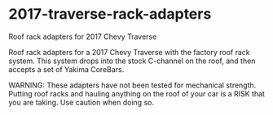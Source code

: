 # 2017-traverse-rack-adapters
Roof rack adapters for 2017 Chevy Traverse


Roof rack adapters for a 2017 Chevy Traverse with the factory roof rack system. This system drops into the stock C-channel on the roof, and then accepts a set of Yakima CoreBars. 


WARNING: These adapters have not been tested for mechanical strength. Putting roof racks and hauling anything on the roof of your car is a RISK that you are taking. Use caution when doing so.
